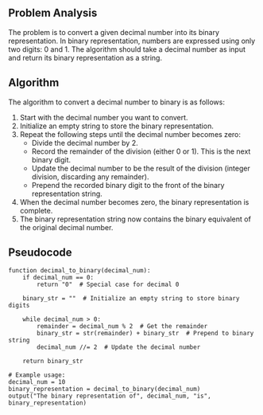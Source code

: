 ## Problem Analysis

The problem is to convert a given decimal number into its binary representation. In binary representation, numbers are expressed using only two digits: 0 and 1. The algorithm should take a decimal number as input and return its binary representation as a string.

## Algorithm

The algorithm to convert a decimal number to binary is as follows:

1. Start with the decimal number you want to convert.
2. Initialize an empty string to store the binary representation.
3. Repeat the following steps until the decimal number becomes zero:
   - Divide the decimal number by 2.
   - Record the remainder of the division (either 0 or 1). This is the next binary digit.
   - Update the decimal number to be the result of the division (integer division, discarding any remainder).
   - Prepend the recorded binary digit to the front of the binary representation string.
4. When the decimal number becomes zero, the binary representation is complete.
5. The binary representation string now contains the binary equivalent of the original decimal number.

## Pseudocode

```plaintext
function decimal_to_binary(decimal_num):
    if decimal_num == 0:
        return "0"  # Special case for decimal 0

    binary_str = ""  # Initialize an empty string to store binary digits

    while decimal_num > 0:
        remainder = decimal_num % 2  # Get the remainder
        binary_str = str(remainder) + binary_str  # Prepend to binary string
        decimal_num //= 2  # Update the decimal number

    return binary_str

# Example usage:
decimal_num = 10
binary_representation = decimal_to_binary(decimal_num)
output("The binary representation of", decimal_num, "is", binary_representation)
```
